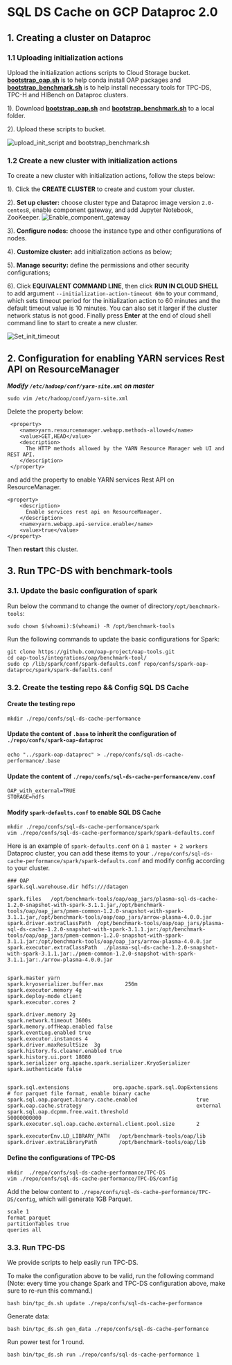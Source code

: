 # SQL DS Cache on GCP Dataproc 2.0

## 1. Creating a cluster on Dataproc

### 1.1 Uploading initialization actions

Upload the initialization actions scripts to Cloud Storage bucket. 
**[bootstrap_oap.sh](../bootstrap_oap.sh)** is to help conda install OAP packages and
**[bootstrap_benchmark.sh](./bootstrap_benchmark.sh)** is to help install necessary tools for TPC-DS, TPC-H and HIBench on Dataproc clusters.
    
1). Download **[bootstrap_oap.sh](../bootstrap_oap.sh)** and **[bootstrap_benchmark.sh](./bootstrap_benchmark.sh)** to a local folder.

2). Upload these scripts to bucket.

![upload_init_script and bootstrap_benchmark.sh](../imgs/upload_scripts_to_bucket.png)


### 1.2 Create a new cluster with initialization actions

To create a new cluster with initialization actions, follow the steps below:

1). Click the  **CREATE CLUSTER** to create and custom your cluster.

2). **Set up cluster:** choose cluster type and Dataproc image version `2.0-centos8`, enable component gateway, and add Jupyter Notebook, ZooKeeper.
![Enable_component_gateway](../imgs/component_gateway.png)

3). **Configure nodes:** choose the instance type and other configurations of nodes.

4). **Customize cluster:** add initialization actions as below;

5). **Manage security:** define the permissions and other security configurations;

6). Click **EQUIVALENT COMMAND LINE**, then click **RUN IN CLOUD SHELL** to add argument ` --initialization-action-timeout 60m ` to your command,
which sets timeout period for the initialization action to 60 minutes and the default timeout value is 10 minutes. You can also set it larger if the cluster network status is not good.
Finally press **Enter** at the end of cloud shell command line to start to create a new cluster.

![Set_init_timeout](../imgs/set_init_timeout.png) 

## 2. Configuration for enabling YARN services Rest API on ResourceManager

***Modify `/etc/hadoop/conf/yarn-site.xml` on master***

```
sudo vim /etc/hadoop/conf/yarn-site.xml
```

Delete the property below:

```
 <property>
    <name>yarn.resourcemanager.webapp.methods-allowed</name>
    <value>GET,HEAD</value>
    <description>
      The HTTP methods allowed by the YARN Resource Manager web UI and REST API.
    </description>
 </property>
```
and add the property to enable YARN services Rest API on ResourceManager.

```
<property>
    <description>
      Enable services rest api on ResourceManager.
    </description>
    <name>yarn.webapp.api-service.enable</name>
    <value>true</value>
</property>
```
Then **restart** this cluster.

## 3. Run TPC-DS with benchmark-tools

### 3.1. Update the basic configuration of spark

Run below the command to change the owner of directory`/opt/benchmark-tools`:

```
sudo chown $(whoami):$(whoami) -R /opt/benchmark-tools
```

Run the following commands to update the basic configurations for Spark:

```
git clone https://github.com/oap-project/oap-tools.git
cd oap-tools/integrations/oap/benchmark-tool/
sudo cp /lib/spark/conf/spark-defaults.conf repo/confs/spark-oap-dataproc/spark/spark-defaults.conf
```

### 3.2. Create the testing repo && Config SQL DS Cache

#### Create the testing repo
```
mkdir ./repo/confs/sql-ds-cache-performance
```
#### Update the content of `.base` to inherit the configuration of `./repo/confs/spark-oap-dataproc`
```
echo "../spark-oap-dataproc" > ./repo/confs/sql-ds-cache-performance/.base
```
#### Update the content of `./repo/confs/sql-ds-cache-performance/env.conf`
```
OAP_with_external=TRUE
STORAGE=hdfs
```
#### Modify `spark-defaults.conf` to enable SQL DS Cache

```
mkdir ./repo/confs/sql-ds-cache-performance/spark
vim ./repo/confs/sql-ds-cache-performance/spark/spark-defaults.conf
```

Here is an example of `spark-defaults.conf` on a `1 master + 2 workers` Dataproc cluster, 
you can add these items to your `./repo/confs/sql-ds-cache-performance/spark/spark-defaults.conf` and modify config according to your cluster.

```
### OAP
spark.sql.warehouse.dir hdfs:///datagen

spark.files   /opt/benchmark-tools/oap/oap_jars/plasma-sql-ds-cache-1.2.0-snapshot-with-spark-3.1.1.jar,/opt/benchmark-tools/oap/oap_jars/pmem-common-1.2.0-snapshot-with-spark-3.1.1.jar,/opt/benchmark-tools/oap/oap_jars/arrow-plasma-4.0.0.jar
spark.driver.extraClassPath  /opt/benchmark-tools/oap/oap_jars/plasma-sql-ds-cache-1.2.0-snapshot-with-spark-3.1.1.jar:/opt/benchmark-tools/oap/oap_jars/pmem-common-1.2.0-snapshot-with-spark-3.1.1.jar:/opt/benchmark-tools/oap/oap_jars/arrow-plasma-4.0.0.jar
spark.executor.extraClassPath  ./plasma-sql-ds-cache-1.2.0-snapshot-with-spark-3.1.1.jar:./pmem-common-1.2.0-snapshot-with-spark-3.1.1.jar:./arrow-plasma-4.0.0.jar


spark.master yarn
spark.kryoserializer.buffer.max       256m
spark.executor.memory 4g
spark.deploy-mode client
spark.executor.cores 2

spark.driver.memory 2g
spark.network.timeout 3600s
spark.memory.offHeap.enabled false
spark.eventLog.enabled true
spark.executor.instances 4
spark.driver.maxResultSize  3g
spark.history.fs.cleaner.enabled true
spark.history.ui.port 18080
spark.serializer org.apache.spark.serializer.KryoSerializer
spark.authenticate false


spark.sql.extensions              org.apache.spark.sql.OapExtensions
# for parquet file format, enable binary cache
spark.sql.oap.parquet.binary.cache.enabled                   true
spark.oap.cache.strategy                                     external
spark.sql.oap.dcpmm.free.wait.threshold                      50000000000
spark.executor.sql.oap.cache.external.client.pool.size       2

spark.executorEnv.LD_LIBRARY_PATH   /opt/benchmark-tools/oap/lib
spark.driver.extraLibraryPath       /opt/benchmark-tools/oap/lib
```


#### Define the configurations of TPC-DS

```
mkdir  ./repo/confs/sql-ds-cache-performance/TPC-DS
vim ./repo/confs/sql-ds-cache-performance/TPC-DS/config
```

Add the below content to `./repo/confs/sql-ds-cache-performance/TPC-DS/config`, which will generate 1GB Parquet.

```
scale 1                  
format parquet           
partitionTables true     
queries all             
```


### 3.3. Run TPC-DS

We provide scripts to help easily run TPC-DS.

To make the configuration above to be valid, run the following command (Note: every time you change Spark and TPC-DS configuration above, make sure to re-run this command.)

```
bash bin/tpc_ds.sh update ./repo/confs/sql-ds-cache-performance
```

Generate data:
``` 
bash bin/tpc_ds.sh gen_data ./repo/confs/sql-ds-cache-performance
```

Run power test for 1 round.
```
bash bin/tpc_ds.sh run ./repo/confs/sql-ds-cache-performance 1
```
